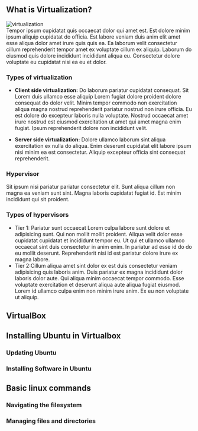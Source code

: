 ## What is Virtualization?
![virtualization](https://images0.cnblogs.com/blog/635909/201406/202235187547080.jpg)<br>
Tempor ipsum cupidatat quis occaecat dolor qui amet est. Est dolore minim ipsum aliquip cupidatat do officia. Est labore veniam duis anim elit amet esse aliqua dolor amet irure quis quis ea. Ea laborum velit consectetur cillum reprehenderit tempor amet ex voluptate cillum ex aliquip. Laborum do eiusmod quis dolore incididunt incididunt aliqua eu. Consectetur dolore voluptate eu cupidatat nisi ea eu et dolor.

### Types of virtualization

* **Client side virtualization:** Do laborum pariatur cupidatat consequat. Sit Lorem duis ullamco esse aliquip Lorem fugiat dolore proident dolore consequat do dolor velit. Minim tempor commodo non exercitation aliqua magna nostrud reprehenderit pariatur nostrud non irure officia. Eu est dolore do excepteur laboris nulla voluptate. Nostrud occaecat amet irure nostrud est eiusmod exercitation ut amet qui amet magna enim fugiat. Ipsum reprehenderit dolore non incididunt velit.
  
* **Server side virtualization:** Dolore ullamco laborum sint aliqua exercitation ex nulla do aliqua. Enim deserunt cupidatat elit labore ipsum nisi minim ea est consectetur. Aliquip excepteur officia sint consequat reprehenderit.

### Hypervisor 
Sit ipsum nisi pariatur pariatur consectetur elit. Sunt aliqua cillum non magna ea veniam sunt sint. Magna laboris cupidatat fugiat id. Est minim incididunt qui sit proident.

### Types of hypervisors
* Tier 1: Pariatur sunt occaecat Lorem culpa labore sunt dolore et adipisicing sunt. Qui non mollit mollit proident. Aliqua velit dolor esse cupidatat cupidatat et incididunt tempor eu. Ut qui et ullamco ullamco occaecat sint duis consectetur in anim enim. In pariatur ad esse id do do eu mollit deserunt. Reprehenderit nisi id est pariatur dolore irure ex magna labore.
* Tier 2:Cillum aliqua amet sint dolor ex est duis consectetur veniam adipisicing quis laboris anim. Duis pariatur ex magna incididunt dolor laboris dolor aute. Qui aliqua minim occaecat tempor commodo. Esse voluptate exercitation et deserunt aliqua aute aliqua fugiat eiusmod. Lorem id ullamco culpa enim non minim irure anim. Ex eu non voluptate ut aliquip.


## VirtualBox

## Installing Ubuntu in Virtualbox

### Updating Ubuntu

### Installing Software in Ubuntu


## Basic linux commands 

### Navigating the filesystem

### Managing files and directories


